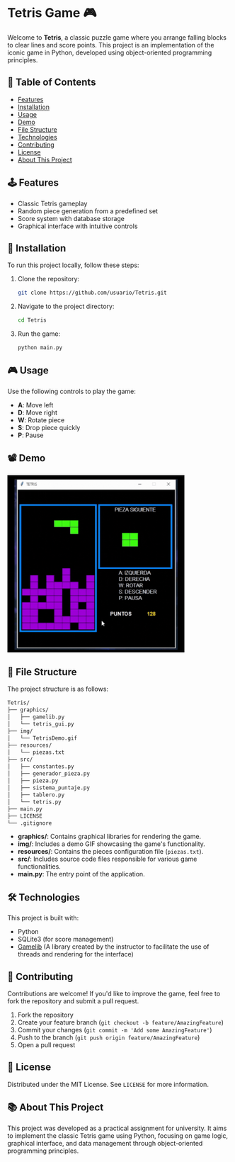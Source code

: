 # Tetris Game 🎮

Welcome to **Tetris**, a classic puzzle game where you arrange falling blocks to clear lines and score points. This project is an implementation of the iconic game in Python, developed using object-oriented programming principles.

## 📜 Table of Contents

- [Features](#features)
- [Installation](#installation)
- [Usage](#usage)
- [Demo](#demo)
- [File Structure](#file-structure)
- [Technologies](#technologies)
- [Contributing](#contributing)
- [License](#license)
- [About This Project](#about)

## 🕹️ Features <a name="features"></a>

- Classic Tetris gameplay
- Random piece generation from a predefined set
- Score system with database storage
- Graphical interface with intuitive controls

## 🚀 Installation <a name="installation"></a>

To run this project locally, follow these steps:

1. Clone the repository:
   ```bash
   git clone https://github.com/usuario/Tetris.git
   ```

2. Navigate to the project directory:
   ```bash
   cd Tetris
   ```

3. Run the game:
   ```bash
   python main.py
   ```

## 🎮 Usage <a name="usage"></a>

Use the following controls to play the game:

- **A**: Move left
- **D**: Move right
- **W**: Rotate piece
- **S**: Drop piece quickly
- **P**: Pause

## 📽️ Demo <a name="demo"></a>

<img alt="Gif DEMO Tetris" src="img/TetrisDemo.gif" width=400px height=400px>

## 📁 File Structure <a name="file-structure"></a>

The project structure is as follows:

```
Tetris/
├── graphics/
│   ├── gamelib.py
│   └── tetris_gui.py
├── img/
│   └── TetrisDemo.gif
├── resources/
│   └── piezas.txt
├── src/
│   ├── constantes.py
│   ├── generador_pieza.py
│   ├── pieza.py
│   ├── sistema_puntaje.py
│   ├── tablero.py
│   └── tetris.py
├── main.py
├── LICENSE
└── .gitignore
```

- **graphics/**: Contains graphical libraries for rendering the game.
- **img/**: Includes a demo GIF showcasing the game's functionality.
- **resources/**: Contains the pieces configuration file (`piezas.txt`).
- **src/**: Includes source code files responsible for various game functionalities.
- **main.py**: The entry point of the application.

## 🛠️ Technologies <a name="technologies"></a>

This project is built with:

- Python
- SQLite3 (for score management)
- [Gamelib](https://github.com/dessaya/python-gamelib) (A library created by the instructor to facilitate the use of threads and rendering for the interface)

## 🤝 Contributing <a name="contributing"></a>

Contributions are welcome! If you'd like to improve the game, feel free to fork the repository and submit a pull request.

1. Fork the repository
2. Create your feature branch (`git checkout -b feature/AmazingFeature`)
3. Commit your changes (`git commit -m 'Add some AmazingFeature'`)
4. Push to the branch (`git push origin feature/AmazingFeature`)
5. Open a pull request

## 📄 License <a name="license"></a>

Distributed under the MIT License. See `LICENSE` for more information.

## 📚 About This Project <a name="about"></a>

This project was developed as a practical assignment for university. It aims to implement the classic Tetris game using Python, focusing on game logic, graphical interface, and data management through object-oriented programming principles.
